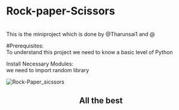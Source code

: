 # Rock-paper-Scissors
<br>
This is the miniproject which is done by @Tharunsai1 and @

#Prerequisites:
<br>
To understand this project we need to know a basic level of Python


Install Necessary Modules:
<br>
we need to import random library

<img src="https://miro.medium.com/max/800/1*8du96SQUQ0NlWmWvVu20Zw.png" alt="Rock-Paper_sicssors">


<h2><center><strong>All the best<strong><center><h2>

